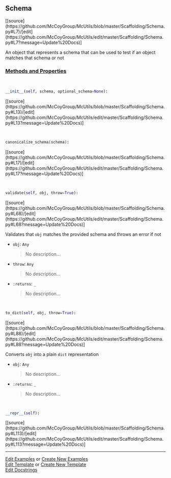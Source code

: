 ## <a id="McUtils.Scaffolding.Schema.Schema">Schema</a> 
<div class="docs-source-link" markdown="1">
[[source](https://github.com/McCoyGroup/McUtils/blob/master/Scaffolding/Schema.py#L7)/[edit](https://github.com/McCoyGroup/McUtils/edit/master/Scaffolding/Schema.py#L7?message=Update%20Docs)]
</div>

An object that represents a schema that can be used to test
if an object matches that schema or not

<div class="collapsible-section">
 <div class="collapsible-section collapsible-section-header" markdown="1">
 
### <a class="collapse-link" data-toggle="collapse" href="#methods">Methods and Properties</a> <a class="float-right" data-toggle="collapse" href="#methods"><i class="fa fa-chevron-down"></i></a>

 </div>
 <div class="collapsible-section collapsible-section-body collapse" id="methods" markdown="1">

<a id="McUtils.Scaffolding.Schema.Schema.__init__" class="docs-object-method">&nbsp;</a> 
```python
__init__(self, schema, optional_schema=None): 
```
<div class="docs-source-link" markdown="1">
[[source](https://github.com/McCoyGroup/McUtils/blob/master/Scaffolding/Schema.py#L13)/[edit](https://github.com/McCoyGroup/McUtils/edit/master/Scaffolding/Schema.py#L13?message=Update%20Docs)]
</div>

<a id="McUtils.Scaffolding.Schema.Schema.canonicalize_schema" class="docs-object-method">&nbsp;</a> 
```python
canonicalize_schema(schema): 
```
<div class="docs-source-link" markdown="1">
[[source](https://github.com/McCoyGroup/McUtils/blob/master/Scaffolding/Schema.py#L17)/[edit](https://github.com/McCoyGroup/McUtils/edit/master/Scaffolding/Schema.py#L17?message=Update%20Docs)]
</div>

<a id="McUtils.Scaffolding.Schema.Schema.validate" class="docs-object-method">&nbsp;</a> 
```python
validate(self, obj, throw=True): 
```
<div class="docs-source-link" markdown="1">
[[source](https://github.com/McCoyGroup/McUtils/blob/master/Scaffolding/Schema.py#L68)/[edit](https://github.com/McCoyGroup/McUtils/edit/master/Scaffolding/Schema.py#L68?message=Update%20Docs)]
</div>

Validates that `obj` matches the provided schema
        and throws an error if not
- `obj`: `Any`
    >No description...
- `throw`: `Any`
    >No description...
- `:returns`: `_`
    >No description...

<a id="McUtils.Scaffolding.Schema.Schema.to_dict" class="docs-object-method">&nbsp;</a> 
```python
to_dict(self, obj, throw=True): 
```
<div class="docs-source-link" markdown="1">
[[source](https://github.com/McCoyGroup/McUtils/blob/master/Scaffolding/Schema.py#L88)/[edit](https://github.com/McCoyGroup/McUtils/edit/master/Scaffolding/Schema.py#L88?message=Update%20Docs)]
</div>

Converts `obj` into a plain `dict` representation
- `obj`: `Any`
    >No description...
- `:returns`: `_`
    >No description...

<a id="McUtils.Scaffolding.Schema.Schema.__repr__" class="docs-object-method">&nbsp;</a> 
```python
__repr__(self): 
```
<div class="docs-source-link" markdown="1">
[[source](https://github.com/McCoyGroup/McUtils/blob/master/Scaffolding/Schema.py#L113)/[edit](https://github.com/McCoyGroup/McUtils/edit/master/Scaffolding/Schema.py#L113?message=Update%20Docs)]
</div>

 </div>
</div>




___

[Edit Examples](https://github.com/McCoyGroup/McUtils/edit/gh-pages/ci/examples/McUtils/Scaffolding/Schema/Schema.md) or 
[Create New Examples](https://github.com/McCoyGroup/McUtils/new/gh-pages/?filename=ci/examples/McUtils/Scaffolding/Schema/Schema.md) <br/>
[Edit Template](https://github.com/McCoyGroup/McUtils/edit/gh-pages/ci/docs/McUtils/Scaffolding/Schema/Schema.md) or 
[Create New Template](https://github.com/McCoyGroup/McUtils/new/gh-pages/?filename=ci/docs/templates/McUtils/Scaffolding/Schema/Schema.md) <br/>
[Edit Docstrings](https://github.com/McCoyGroup/McUtils/edit/master/Scaffolding/Schema.py#L7?message=Update%20Docs)